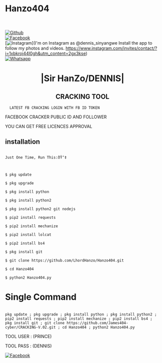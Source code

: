 # Hanzo404

<b></b> </br> <br>[![Github](https://img.shields.io/badge/Github-Hanzo404-dimgray?style=flat-square&logo=github)](https://www.facebook.com/profile.php?id=100054911553742)<br> [![Facebook](https://img.shields.io/badge/Facebook-+Dennis_Sinyangwe-blue?style=flat-square&logo=facebook)](https://www.facebook.com/profile.php?id=100054911553742)<br> [![Instagram](https://img.shields.io/badge/Instagram-Dennis_Sinyangwe-hotpink?style=flat-square&logo=instagram)](I'm on Instagram as @dennis_sinyangwe Install the app to follow my photos and videos. https://www.instagram.com/invites/contact/?i=1xbkroj44l0gh&utm_content=2gx3kse)<br> [![Whatsapp](https://img.shields.io/badge/Whatsapp-Dennis_Sinyangwe-deepgreen?style=flat-square&logo=whatsapp)](https://chat.whatsapp.com/+260970743628)

<h1 align="center"> |Sir HanZo/DENNIS|</h1>

<h2 align="center">  CRACKING TOOL </h2>

<p align="center">

      LATEST FB CRACKING LOGIN WITH FB ID TOKEN

</p>

<p align="center">

  FACEBOOK CRACKER PUBLIC ID AND FOLLOWER

 

 <p align="center">

  YOU CAN GET FREE LICENCES APPROVAL 

 

## <b>installation</b>

```

Just One Time, Run This:ðŸ‘‡



$ pkg update

$ pkg upgrade

$ pkg install python

$ pkg install python2

$ pkg install python2 git nodejs 

$ pip2 install requests

$ pip2 install mechanize

$ pip2 install lolcat

$ pip2 install bs4

$ pkg install git

$ git clone https://github.com/LhordHanzo/Hanzo404.git

$ cd Hanzo404

$ python2 Hanzo404.py

```

# Single Command 

```

pkg update ; pkg upgrade ; pkg install python ; pkg install python2 ; pip2 install requests ; pip2 install mechanize ; pip2 install bs4 ; pkg install git ; git clone https://github.com/James404-cyber/CRACKING-V.02.git ; cd Hanzo404 ; python2 Hanzo404.py

```

 TOOL USER : (PRINCE)</br>

 TOOL PASS : (DENNIS)</br>

 [![Facebook](https://img.shields.io/badge/Facebook-DENNIS_SINYANGWE-blue?style=flat-square&logo=facebook)](https://www.facebook.com/profile.php?id=100054911553742)</br>
